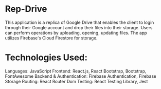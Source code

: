 # Rep-Drive
This application is a replica of Google Drive that enables the client to login through their Google account and drop their files into their storage. Users can perform operations by uploading, opening, updating files. The app utilizes Firebase's Cloud Firestore for storage.

# Technologies Used:
Languages: JavaScript
Frontend: React.js, React Bootstrap, Bootstrap, FontAwesome
Backend & Authentication: Firebase Authentication, Firebase Storage
Routing: React Router Dom
Testing: React Testing Library, Jest
